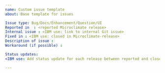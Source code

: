 ```yaml
---
name: Custom issue template
about: Base template for issues

Issue type: Bug/Docs/Enhancement/Question/UI
Reported in  : <reported Microclimate release>
Internal issue : <IBM use: link to internal Git issue>
Fixed in : <IBM use: closed in Microclimate-release>
Description of issue :
Workaround (if possible) :

Status updates:
<IBM use: Add status update for each release between reported and close>

---
```



